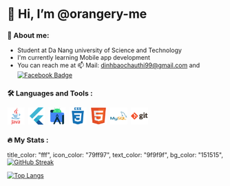   # 👋 Hi, I’m @orangery-me 

  ### 🍊 About me:
  -  Student at Da Nang university of Science and Technology 
  -  I'm currently learning Mobile app development
  - You can reach me at :mailbox: Mail: dinhbaochauthi99@gmail.com and [![Facebook Badge](https://img.shields.io/badge/Facebook-F-blue
)](https://www.facebook.com/ijwmtdnt)
  
  ### :hammer_and_wrench: Languages and Tools :
  <div>
  <img src="https://github.com/devicons/devicon/blob/master/icons/java/java-original-wordmark.svg" title="Java" alt="Java" width="40" height="40"/>&nbsp;
  <img src="https://github.com/devicons/devicon/blob/master/icons/flutter/flutter-original.svg" title="Flutter" alt="Flutter" width="40" height="40"/>&nbsp;
  <img src="https://github.com/devicons/devicon/blob/master/icons/androidstudio/androidstudio-original.svg" title="Android" alt="Android" width="40" height="40"/>&nbsp;
  <img src="https://github.com/devicons/devicon/blob/master/icons/css3/css3-plain-wordmark.svg"  title="CSS3" alt="CSS" width="40" height="40"/>&nbsp;
  <img src="https://github.com/devicons/devicon/blob/master/icons/html5/html5-original.svg" title="HTML5" alt="HTML" width="40" height="40"/>&nbsp;
  <img src="https://github.com/devicons/devicon/blob/master/icons/mysql/mysql-original-wordmark.svg" title="MySQL"  alt="MySQL" width="40" height="40"/>&nbsp;
  <img src="https://github.com/devicons/devicon/blob/master/icons/git/git-original-wordmark.svg" title="Git" **alt="Git" width="40" height="40"/>
</div>

  ### :fire: My Stats :
  title_color: "fff",
    icon_color: "79ff97",
    text_color: "9f9f9f",
    bg_color: "151515",
[![GitHub Streak](https://github-readme-streak-stats.herokuapp.com?user=orangery-me&theme=dracula&hide_current_streak=true)](https://git.io/streak-stats)

[![Top Langs](https://github-readme-stats.vercel.app/api/top-langs/?username=orangery-me&layout=donut)](https://github.com/anuraghazra/github-readme-stats&title_color=fff&text_color=9f9f9f&bg_color=151515)

<!---
orangery-me/orangery-me is a ✨ special ✨ repository because its `README.md` (this file) appears on your GitHub profile.
You can click the Preview link to take a look at your changes.
--->
